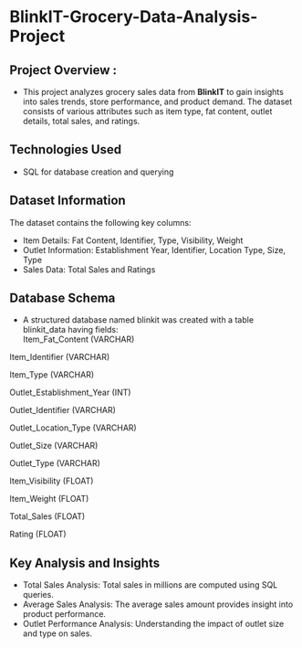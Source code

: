 # BlinkIT-Grocery-Data-Analysis-Project

## Project Overview :

* This project analyzes grocery sales data from **BlinkIT** to gain insights into sales trends, store performance, and product demand. The dataset consists of various attributes such as item type, fat content, outlet details, total sales, and ratings.

## Technologies Used

* SQL for database creation and querying


## Dataset Information

The dataset contains the following key columns:

* Item Details: Fat Content, Identifier, Type, Visibility, Weight<br>
* Outlet Information: Establishment Year, Identifier, Location Type, Size, Type<br>
* Sales Data: Total Sales and Ratings

## Database Schema

* A structured database named blinkit was created with a table blinkit_data having fields:<br>
Item_Fat_Content (VARCHAR)

Item_Identifier (VARCHAR)

Item_Type (VARCHAR)

Outlet_Establishment_Year (INT)

Outlet_Identifier (VARCHAR)

Outlet_Location_Type (VARCHAR)

Outlet_Size (VARCHAR)

Outlet_Type (VARCHAR)

Item_Visibility (FLOAT)

Item_Weight (FLOAT)

Total_Sales (FLOAT)

Rating (FLOAT)


## Key Analysis and Insights

* Total Sales Analysis: Total sales in millions are computed using SQL queries.<br>
* Average Sales Analysis: The average sales amount provides insight into product performance.<br>
* Outlet Performance Analysis: Understanding the impact of outlet size and type on sales.
